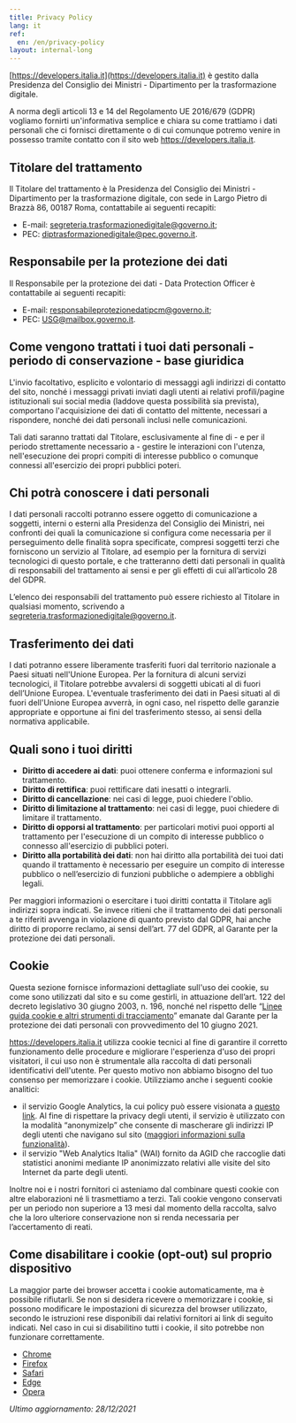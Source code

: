 ```yaml
---
title: Privacy Policy
lang: it
ref:
  en: /en/privacy-policy
layout: internal-long
---
```


[https://developers.italia.it](https://developers.italia.it) è gestito dalla Presidenza
del Consiglio dei Ministri - Dipartimento per la trasformazione digitale.

A norma degli articoli 13 e 14 del Regolamento UE 2016/679 (GDPR) vogliamo fornirti
un'informativa semplice e chiara su come trattiamo i dati personali che ci fornisci
direttamente o di cui comunque potremo venire in possesso tramite contatto con il sito web
https://developers.italia.it.

## Titolare del trattamento

Il Titolare del trattamento è la Presidenza del Consiglio dei Ministri - Dipartimento per
la trasformazione digitale, con sede in Largo Pietro di Brazzà 86, 00187 Roma,
contattabile ai seguenti recapiti:

* E-mail: [segreteria.trasformazionedigitale@governo.it](mailto:segreteria.trasformazionedigitale@governo.it);
* PEC: [diptrasformazionedigitale@pec.governo.it](mailto:diptrasformazionedigitale@pec.governo.it).

## Responsabile per la protezione dei dati

Il Responsabile per la protezione dei dati - Data Protection Officer è contattabile ai
seguenti recapiti:

* E-mail: [responsabileprotezionedatipcm@governo.it](mailto:responsabileprotezionedatipcm@governo.it);
* PEC: [USG@mailbox.governo.it](mailto:USG@mailbox.governo.it).

## Come vengono trattati i tuoi dati personali - periodo di conservazione - base giuridica

L'invio facoltativo, esplicito e volontario di messaggi
agli indirizzi di contatto del sito, nonché i messaggi privati inviati dagli utenti ai
relativi profili/pagine istituzionali sui social media (laddove questa possibilità sia
prevista), comportano l'acquisizione dei dati di contatto del mittente, necessari a
rispondere, nonché dei dati personali inclusi nelle comunicazioni.

Tali dati saranno trattati dal Titolare, esclusivamente al fine di - e per il periodo strettamente
necessario a - gestire le interazioni con l'utenza, nell'esecuzione dei propri compiti di
interesse pubblico o comunque connessi all'esercizio dei propri pubblici poteri.

## Chi potrà conoscere i dati personali

I dati personali raccolti potranno essere oggetto di comunicazione a soggetti, interni
o esterni alla Presidenza del Consiglio dei Ministri, nei confronti dei quali la
comunicazione si configura come necessaria per il perseguimento delle finalità
sopra specificate, compresi soggetti terzi che forniscono un servizio al Titolare,
ad esempio per la fornitura di servizi tecnologici di questo portale, e che
tratteranno detti dati personali in qualità di responsabili del trattamento ai sensi e per
gli effetti di cui all’articolo 28 del GDPR.

L’elenco dei responsabili del trattamento può essere richiesto al Titolare in qualsiasi momento,
scrivendo a
[segreteria.trasformazionedigitale@governo.it](mailto:segreteria.trasformazionedigitale@governo.it).

## Trasferimento dei dati

I dati potranno essere liberamente trasferiti fuori dal territorio nazionale a Paesi
situati nell'Unione Europea.
Per la fornitura di alcuni servizi tecnologici, il Titolare potrebbe avvalersi di
soggetti ubicati al di fuori dell’Unione Europea. L'eventuale trasferimento dei dati in
Paesi situati al di fuori dell'Unione Europea avverrà, in ogni caso, nel rispetto delle
garanzie appropriate e opportune ai fini del trasferimento stesso, ai sensi della
normativa applicabile.

## Quali sono i tuoi diritti

* **Diritto di accedere ai dati**: puoi ottenere conferma e informazioni sul trattamento.
* **Diritto di rettifica**: puoi rettificare dati inesatti o integrarli.
* **Diritto di cancellazione**: nei casi di legge, puoi chiedere l'oblio.
* **Diritto di limitazione al trattamento**: nei casi di legge, puoi chiedere di limitare
  il trattamento.
* **Diritto di opporsi al trattamento**: per particolari motivi puoi opporti al trattamento
  per l'esecuzione di un compito di interesse pubblico o connesso all'esercizio di pubblici poteri.
* **Diritto alla portabilità dei dati**: non hai diritto alla portabilità dei tuoi dati
  quando il trattamento è necessario per eseguire un compito di interesse pubblico o
  nell’esercizio di funzioni pubbliche o adempiere a obblighi legali.

Per maggiori informazioni o esercitare i tuoi diritti contatta il Titolare agli indirizzi
sopra indicati. Se invece ritieni che il trattamento dei dati personali a te riferiti
avvenga in violazione di quanto previsto dal GDPR, hai anche diritto di proporre reclamo,
ai sensi dell’art. 77 del GDPR, al Garante per la protezione dei dati personali.

## Cookie

Questa sezione fornisce informazioni dettagliate sull'uso dei cookie, su come sono
utilizzati dal sito e su come gestirli, in attuazione dell’art. 122 del decreto
legislativo 30 giugno 2003, n. 196, nonché nel rispetto delle
“[Linee guida cookie e altri strumenti di tracciamento](https://www.garanteprivacy.it/web/guest/home/docweb/-/docweb-display/docweb/9677876)”
emanate dal Garante per la protezione dei dati personali con provvedimento
del 10 giugno 2021.


https://developers.italia.it utilizza cookie tecnici al fine di garantire il corretto
funzionamento delle procedure e migliorare l'esperienza d'uso dei propri visitatori,
il cui uso non è strumentale alla raccolta di dati personali identificativi
dell'utente. Per questo motivo non abbiamo bisogno del tuo consenso per
memorizzare i cookie.
Utilizziamo anche i seguenti cookie analitici:
* il servizio Google Analytics, la cui policy può essere visionata a
  [questo link](https://developers.google.com/analytics/devguides/collection/analyticsjs/cookie-usage).
  Al fine di rispettare la privacy degli utenti, il servizio è utilizzato con la modalità
  “anonymizeIp” che consente di mascherare gli indirizzi IP degli utenti che navigano
  sul sito ([maggiori informazioni sulla funzionalità](https://support.google.com/analytics/answer/2763052?hl=it)).
* il servizio "Web Analytics Italia" (WAI) fornito da AGID che raccoglie dati
  statistici anonimi mediante IP anonimizzato relativi alle visite del sito Internet
  da parte degli utenti.

Inoltre noi e i nostri fornitori ci asteniamo dal combinare questi cookie con altre
elaborazioni né li trasmettiamo a terzi.
Tali cookie vengono conservati per un periodo non superiore a 13 mesi dal momento della
raccolta, salvo che la loro ulteriore conservazione non si renda necessaria per
l’accertamento di reati.

## Come disabilitare i cookie (opt-out) sul proprio dispositivo

La maggior parte dei browser accetta i cookie automaticamente, ma è possibile rifiutarli.
Se non si desidera ricevere o memorizzare i cookie, si possono modificare le impostazioni
di sicurezza del browser utilizzato, secondo le istruzioni rese disponibili dai
relativi fornitori ai link di seguito indicati. Nel caso in cui si disabilitino tutti
i cookie, il sito potrebbe non funzionare correttamente.

* [Chrome](https://support.google.com/chrome/answer/95647)
* [Firefox](https://support.mozilla.org/it/kb/protezione-antitracciamento-avanzata-firefox-desktop)
* [Safari](https://support.apple.com/guide/safari/manage-cookies-and-website-data-sfri11471/mac)
* [Edge](https://support.microsoft.com/it-it/help/4027947/microsoft-edge-delete-cookies)
* [Opera](https://help.opera.com/en/latest/web-preferences/#cookies)

*Ultimo aggiornamento: 28/12/2021*
